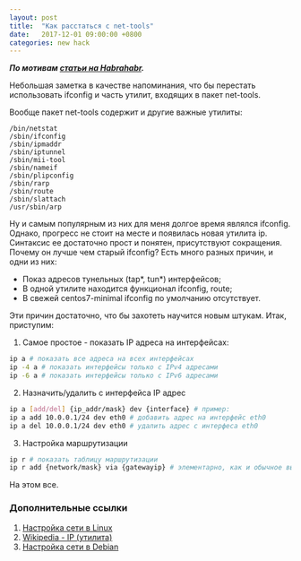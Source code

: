 ```yaml
---
layout: post
title:  "Как расстаться с net-tools"
date:   2017-12-01 09:00:00 +0800
categories: new hack 
---
```


***По мотивам [статьи на Habrahabr](https://habrahabr.ru/post/320278/).***

Небольшая заметка в качестве напоминания, что бы перестать использовать ifconfig и часть утилит, входящих в пакет net-tools.

Вообще пакет net-tools содержит и другие важные утилиты:

```
/bin/netstat
/sbin/ifconfig
/sbin/ipmaddr
/sbin/iptunnel
/sbin/mii-tool
/sbin/nameif
/sbin/plipconfig
/sbin/rarp
/sbin/route
/sbin/slattach
/usr/sbin/arp
```

Ну и самым популярным из них для меня долгое время являлся ifconfig. Однако, прогресс не стоит на месте и появилась новая утилита ip.
Синтаксис ее достаточно прост и понятен, присутствуют сокращения.
Почему он лучше чем старый ifconfig? Есть много разных причин, и одни из них:
* Показ адресов тунельных (tap*, tun*) интерфейсов;
* В одной утилите находится функционал ifconfig, route;
* В свежей centos7-minimal ifconfig по умолчанию отсутствует.

Эти причин достаточно, что бы захотеть научится новым штукам. Итак, приступим:

1. Самое простое - показать IP адреса на интерфейсах:
```sh
ip a # показать все адреса на всех интерфейсах 
ip -4 a # показать интерфейсы только с IPv4 адресами
ip -6 a # показать интерфейсы только с IPv6 адресами
```
2. Назначить/удалить c интерфейса IP адрес
```sh
ip a [add/del] {ip_addr/mask} dev {interface} # пример: 
ip a add 10.0.0.1/24 dev eth0 # добавить адрес на интерфейс eth0
ip a del 10.0.0.1/24 dev eth0 # удалить адрес с интерфеса eth0
```
3. Настройка маршрутизации
```sh
ip r # показать таблицу маршрутизации
ip r add {network/mask} via {gatewayip} # элементарно, как и обычное выполнение route
```

На этом все.

### Дополнительные ссылки

1. [Настройка сети в Linux](https://losst.ru/nastrojka-seti-v-linux)
2. [Wikipedia - IP (утилита)](https://ru.wikipedia.org/wiki/Ip_(%D1%83%D1%82%D0%B8%D0%BB%D0%B8%D1%82%D0%B0_Unix))
3. [Настройка сети в Debian](http://debian-help.ru/articles/nastroika-seti-s-pomoschyu-utility-ip-v-debian-linux/)